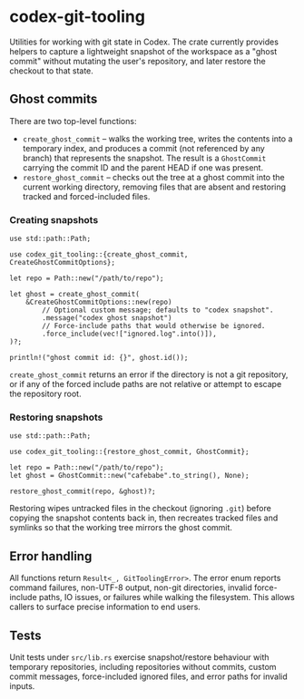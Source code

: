 # codex-git-tooling

Utilities for working with git state in Codex. The crate currently provides
helpers to capture a lightweight snapshot of the workspace as a "ghost commit"
without mutating the user's repository, and later restore the checkout to that
state.

## Ghost commits

There are two top-level functions:

* `create_ghost_commit` – walks the working tree, writes the contents into a
  temporary index, and produces a commit (not referenced by any branch) that
  represents the snapshot. The result is a `GhostCommit` carrying the commit ID
  and the parent HEAD if one was present.
* `restore_ghost_commit` – checks out the tree at a ghost commit into the
  current working directory, removing files that are absent and restoring
  tracked and forced-included files.

### Creating snapshots

```rust,no_run
use std::path::Path;

use codex_git_tooling::{create_ghost_commit, CreateGhostCommitOptions};

let repo = Path::new("/path/to/repo");

let ghost = create_ghost_commit(
    &CreateGhostCommitOptions::new(repo)
        // Optional custom message; defaults to "codex snapshot".
        .message("codex ghost snapshot")
        // Force-include paths that would otherwise be ignored.
        .force_include(vec!["ignored.log".into()]),
)?;

println!("ghost commit id: {}", ghost.id());
```

`create_ghost_commit` returns an error if the directory is not a git repository,
or if any of the forced include paths are not relative or attempt to escape the
repository root.

### Restoring snapshots

```rust,no_run
use std::path::Path;

use codex_git_tooling::{restore_ghost_commit, GhostCommit};

let repo = Path::new("/path/to/repo");
let ghost = GhostCommit::new("cafebabe".to_string(), None);

restore_ghost_commit(repo, &ghost)?;
```

Restoring wipes untracked files in the checkout (ignoring `.git`) before
copying the snapshot contents back in, then recreates tracked files and
symlinks so that the working tree mirrors the ghost commit.

## Error handling

All functions return `Result<_, GitToolingError>`. The error enum reports
command failures, non-UTF-8 output, non-git directories, invalid force-include
paths, IO issues, or failures while walking the filesystem. This allows callers
to surface precise information to end users.

## Tests

Unit tests under `src/lib.rs` exercise snapshot/restore behaviour with
temporary repositories, including repositories without commits, custom commit
messages, force-included ignored files, and error paths for invalid inputs.
